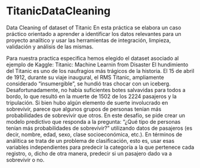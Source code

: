 # TitanicDataCleaning
Data Cleaning of dataset of Titanic
En esta práctica se elabora un caso práctico orientado a aprender a identificar los datos relevantes para un
proyecto analítico y usar las herramientas de integración, limpieza, validación y análisis de las mismas.

Para nuestra practica especifica hemos elegido el dataset asociado al ejemplo de Kaggle:
Titanic: Machine Learnin from Disaster
El hundimiento del Titanic es uno de los naufragios más trágicos de la historia.
El 15 de abril de 1912, durante su viaje inaugural, el RMS Titanic, ampliamente considerado “insumergible”,
se hundió tras chocar con un iceberg. Desafortunadamente, no había suficientes botes salvavidas para todos a
bordo, lo que resultó en la muerte de 1502 de los 2224 pasajeros y la tripulación.
Si bien hubo algún elemento de suerte involucrado en sobrevivir, parece que algunos grupos de personas
tenían más probabilidades de sobrevivir que otros.
En este desafío, se pide crear un modelo predictivo que responda a la pregunta: “¿Qué tipo de personas
tenían más probabilidades de sobrevivir?” utilizando datos de pasajeros (es decir, nombre, edad, sexo,
clase socioeconómica, etc.). En términos de análitica se trata de un problema de clasificación, esto es, usar
esas variables independientes para predecir la categoría a la que pertenece cada registro, o, dicho de otra
manera, predecir si un pasajero dado va a sobrevivir o no.
